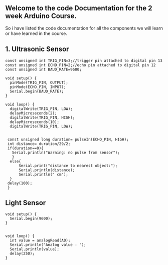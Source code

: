 ## Welcome to the code Documentation for the 2 week Arduino Course. 

So i have listed the code documentation for all the components we will learn or have learned in the course.


## 1. Ultrasonic Sensor

```
const unsigned int TRIG_PIN=3;//trigger pin attached to digital pin 13
const unsigned int ECHO_PIN=2;//echo pin attached to digital pin 12
const unsigned int BAUD_RATE=9600;

void setup() {
  pinMode(TRIG_PIN, OUTPUT);
  pinMode(ECHO_PIN, INPUT);
  Serial.begin(BAUD_RATE);
}

void loop() {
  digitalWrite(TRIG_PIN, LOW);
  delayMicroseconds(2);
  digitalWrite(TRIG_PIN, HIGH);
  delayMicroseconds(10);
  digitalWrite(TRIG_PIN, LOW);
  

 const unsigned long duration= pulseIn(ECHO_PIN, HIGH);
 int distance= duration/29/2;
 if(duration==0){
   Serial.println("Warning: no pulse from sensor");
   } 
  else{
      Serial.print("distance to nearest object:");
      Serial.println(distance);
      Serial.println(" cm");
  }
 delay(100);
 }
```

## Light Sensor

```
void setup() {
  Serial.begin(9600);
}


void loop() {
  int value = analogRead(A0);
  Serial.println("Analog value : ");
  Serial.println(value);
  delay(250);
}
```



